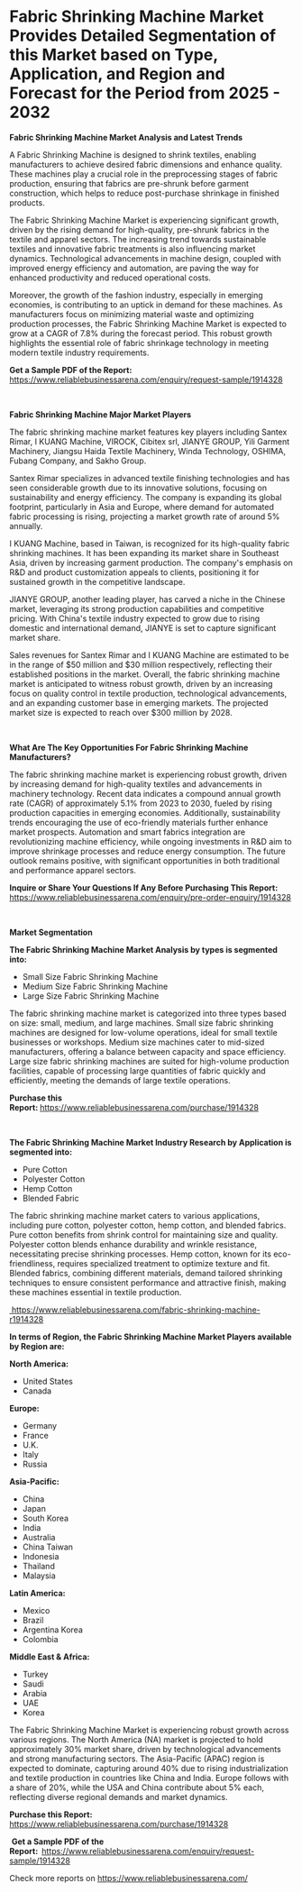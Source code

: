 <p><h1>Fabric Shrinking Machine Market Provides Detailed Segmentation of this Market based on Type, Application, and Region and Forecast for the Period from 2025 - 2032</h1></p><p><strong>Fabric Shrinking Machine Market Analysis and Latest Trends</strong></p>
<p><p>A Fabric Shrinking Machine is designed to shrink textiles, enabling manufacturers to achieve desired fabric dimensions and enhance quality. These machines play a crucial role in the preprocessing stages of fabric production, ensuring that fabrics are pre-shrunk before garment construction, which helps to reduce post-purchase shrinkage in finished products.</p><p>The Fabric Shrinking Machine Market is experiencing significant growth, driven by the rising demand for high-quality, pre-shrunk fabrics in the textile and apparel sectors. The increasing trend towards sustainable textiles and innovative fabric treatments is also influencing market dynamics. Technological advancements in machine design, coupled with improved energy efficiency and automation, are paving the way for enhanced productivity and reduced operational costs.</p><p>Moreover, the growth of the fashion industry, especially in emerging economies, is contributing to an uptick in demand for these machines. As manufacturers focus on minimizing material waste and optimizing production processes, the Fabric Shrinking Machine Market is expected to grow at a CAGR of 7.8% during the forecast period. This robust growth highlights the essential role of fabric shrinkage technology in meeting modern textile industry requirements.</p></p>
<p><strong>Get a Sample PDF of the Report:&nbsp;</strong> <a href="https://www.reliablebusinessarena.com/enquiry/request-sample/1914328?utm_campaign=2258&utm_medium=2&utm_source=Github&utm_content=ia&utm_term=20022025&utm_id=fabric-shrinking-machine">https://www.reliablebusinessarena.com/enquiry/request-sample/1914328</a></p>
<p>&nbsp;</p>
<p><strong>Fabric Shrinking Machine Major Market Players</strong></p>
<p><p>The fabric shrinking machine market features key players including Santex Rimar, I KUANG Machine, VIROCK, Cibitex srl, JIANYE GROUP, Yili Garment Machinery, Jiangsu Haida Textile Machinery, Winda Technology, OSHIMA, Fubang Company, and Sakho Group. </p><p>Santex Rimar specializes in advanced textile finishing technologies and has seen considerable growth due to its innovative solutions, focusing on sustainability and energy efficiency. The company is expanding its global footprint, particularly in Asia and Europe, where demand for automated fabric processing is rising, projecting a market growth rate of around 5% annually.</p><p>I KUANG Machine, based in Taiwan, is recognized for its high-quality fabric shrinking machines. It has been expanding its market share in Southeast Asia, driven by increasing garment production. The company's emphasis on R&D and product customization appeals to clients, positioning it for sustained growth in the competitive landscape.</p><p>JIANYE GROUP, another leading player, has carved a niche in the Chinese market, leveraging its strong production capabilities and competitive pricing. With China's textile industry expected to grow due to rising domestic and international demand, JIANYE is set to capture significant market share.</p><p>Sales revenues for Santex Rimar and I KUANG Machine are estimated to be in the range of $50 million and $30 million respectively, reflecting their established positions in the market. Overall, the fabric shrinking machine market is anticipated to witness robust growth, driven by an increasing focus on quality control in textile production, technological advancements, and an expanding customer base in emerging markets. The projected market size is expected to reach over $300 million by 2028.</p></p>
<p>&nbsp;</p>
<p><strong>What Are The Key Opportunities For Fabric Shrinking Machine Manufacturers?</strong></p>
<p><p>The fabric shrinking machine market is experiencing robust growth, driven by increasing demand for high-quality textiles and advancements in machinery technology. Recent data indicates a compound annual growth rate (CAGR) of approximately 5.1% from 2023 to 2030, fueled by rising production capacities in emerging economies. Additionally, sustainability trends encouraging the use of eco-friendly materials further enhance market prospects. Automation and smart fabrics integration are revolutionizing machine efficiency, while ongoing investments in R&D aim to improve shrinkage processes and reduce energy consumption. The future outlook remains positive, with significant opportunities in both traditional and performance apparel sectors.</p></p>
<p><strong>Inquire or Share Your Questions If Any Before Purchasing This Report:</strong> <a href="https://www.reliablebusinessarena.com/enquiry/pre-order-enquiry/1914328?utm_campaign=2258&utm_medium=2&utm_source=Github&utm_content=ia&utm_term=20022025&utm_id=fabric-shrinking-machine">https://www.reliablebusinessarena.com/enquiry/pre-order-enquiry/1914328</a></p>
<p>&nbsp;</p>
<p><strong>Market Segmentation</strong></p>
<p><strong>The Fabric Shrinking Machine Market Analysis by types is segmented into:</strong></p>
<p><ul><li>Small Size Fabric Shrinking Machine</li><li>Medium Size Fabric Shrinking Machine</li><li>Large Size Fabric Shrinking Machine</li></ul></p>
<p><p>The fabric shrinking machine market is categorized into three types based on size: small, medium, and large machines. Small size fabric shrinking machines are designed for low-volume operations, ideal for small textile businesses or workshops. Medium size machines cater to mid-sized manufacturers, offering a balance between capacity and space efficiency. Large size fabric shrinking machines are suited for high-volume production facilities, capable of processing large quantities of fabric quickly and efficiently, meeting the demands of large textile operations.</p></p>
<p><strong>Purchase this Report:&nbsp;</strong><a href="https://www.reliablebusinessarena.com/purchase/1914328?utm_campaign=2258&utm_medium=2&utm_source=Github&utm_content=ia&utm_term=20022025&utm_id=fabric-shrinking-machine">https://www.reliablebusinessarena.com/purchase/1914328</a></p>
<p>&nbsp;</p>
<p><strong>The Fabric Shrinking Machine Market Industry Research by Application is segmented into:</strong></p>
<p><ul><li>Pure Cotton</li><li>Polyester Cotton</li><li>Hemp Cotton</li><li>Blended Fabric</li></ul></p>
<p><p>The fabric shrinking machine market caters to various applications, including pure cotton, polyester cotton, hemp cotton, and blended fabrics. Pure cotton benefits from shrink control for maintaining size and quality. Polyester cotton blends enhance durability and wrinkle resistance, necessitating precise shrinking processes. Hemp cotton, known for its eco-friendliness, requires specialized treatment to optimize texture and fit. Blended fabrics, combining different materials, demand tailored shrinking techniques to ensure consistent performance and attractive finish, making these machines essential in textile production.</p></p>
<p><a href="https://www.reliablebusinessarena.com/fabric-shrinking-machine-r1914328?utm_campaign=2258&utm_medium=2&utm_source=Github&utm_content=ia&utm_term=20022025&utm_id=fabric-shrinking-machine">&nbsp;https://www.reliablebusinessarena.com/fabric-shrinking-machine-r1914328</a></p>
<p><strong>In terms of Region, the Fabric Shrinking Machine Market Players available by Region are:</strong></p>
<p>
    <p> <strong> North America: </strong>
        <ul>
            <li>United States</li>
            <li>Canada</li>
        </ul>
        </p> 
    <p> <strong> Europe: </strong>
        <ul>
            <li>Germany</li>
            <li>France</li>
            <li>U.K.</li>
            <li>Italy</li>
            <li>Russia</li>
        </ul>
        </p> 
    <p> <strong> Asia-Pacific: </strong>
        <ul>
            <li>China</li>
            <li>Japan</li>
            <li>South Korea</li>
            <li>India</li>
            <li>Australia</li>
            <li>China Taiwan</li>
            <li>Indonesia</li>
            <li>Thailand</li>
            <li>Malaysia</li>
        </ul>
        </p> 
    <p> <strong> Latin America: </strong>
        <ul>
            <li>Mexico</li>
            <li>Brazil</li>
            <li>Argentina Korea</li>
            <li>Colombia</li>
        </ul>
        </p> 
    <p> <strong> Middle East & Africa: </strong>
        <ul>
            <li>Turkey</li>
            <li>Saudi</li>
            <li>Arabia</li>
            <li>UAE</li>
            <li>Korea</li>
        </ul>
    </p>
    </p>
<p><p>The Fabric Shrinking Machine Market is experiencing robust growth across various regions. The North America (NA) market is projected to hold approximately 30% market share, driven by technological advancements and strong manufacturing sectors. The Asia-Pacific (APAC) region is expected to dominate, capturing around 40% due to rising industrialization and textile production in countries like China and India. Europe follows with a share of 20%, while the USA and China contribute about 5% each, reflecting diverse regional demands and market dynamics.</p></p>
<p><strong>Purchase this Report: </strong><a href="https://www.reliablebusinessarena.com/purchase/1914328?utm_campaign=2258&utm_medium=2&utm_source=Github&utm_content=ia&utm_term=20022025&utm_id=fabric-shrinking-machine">https://www.reliablebusinessarena.com/purchase/1914328</a></p>
<p>&nbsp;<strong>Get a Sample PDF of the Report:&nbsp;&nbsp;</strong><a href="https://www.reliablebusinessarena.com/enquiry/request-sample/1914328?utm_campaign=2258&utm_medium=2&utm_source=Github&utm_content=ia&utm_term=20022025&utm_id=fabric-shrinking-machine">https://www.reliablebusinessarena.com/enquiry/request-sample/1914328</a></p>
<p><strong></strong></p>
<p>Check more reports on <a href="https://www.reliablebusinessarena.com/?utm_campaign=2258&utm_medium=2&utm_source=Github&utm_content=ia&utm_term=20022025&utm_id=fabric-shrinking-machine">https://www.reliablebusinessarena.com/</a></p>